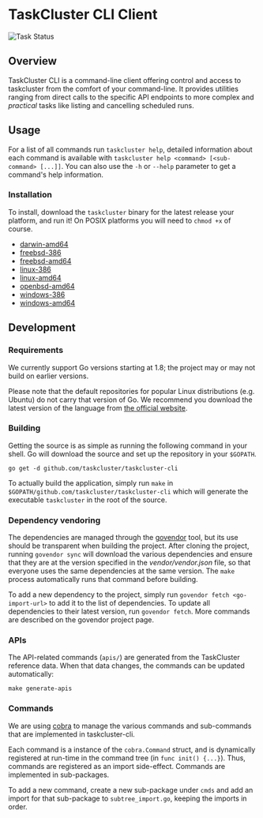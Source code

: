 # TaskCluster CLI Client

![Task Status](https://github.taskcluster.net/v1/badge/taskcluster/taskcluster-cli/master)

## Overview

TaskCluster CLI is a command-line client offering control and access to
taskcluster from the comfort of your command-line. It provides utilities
ranging from direct calls to the specific API endpoints to more complex and
_practical_ tasks like listing and cancelling scheduled runs.

## Usage

For a list of all commands run `taskcluster help`, detailed information about
each command is available with
`taskcluster help <command> [<sub-command> [...]]`. You can also use the `-h`
or `--help` parameter to get a command's help information.

### Installation

To install, download the `taskcluster` binary for the latest release your
platform, and run it!  On POSIX platforms you will need to `chmod +x` of
course.

 * [darwin-amd64](https://index.taskcluster.net/v1/task/project.taskcluster.taskcluster-cli.latest/artifacts/public/darwin-amd64/taskcluster)
 * [freebsd-386](https://index.taskcluster.net/v1/task/project.taskcluster.taskcluster-cli.latest/artifacts/public/freebsd-386/taskcluster)
 * [freebsd-amd64](https://index.taskcluster.net/v1/task/project.taskcluster.taskcluster-cli.latest/artifacts/public/freebsd-amd64/taskcluster)
 * [linux-386](https://index.taskcluster.net/v1/task/project.taskcluster.taskcluster-cli.latest/artifacts/public/linux-386/taskcluster)
 * [linux-amd64](https://index.taskcluster.net/v1/task/project.taskcluster.taskcluster-cli.latest/artifacts/public/linux-amd64/taskcluster)
 * [openbsd-amd64](https://index.taskcluster.net/v1/task/project.taskcluster.taskcluster-cli.latest/artifacts/public/openbsd-amd64/taskcluster)
 * [windows-386](https://index.taskcluster.net/v1/task/project.taskcluster.taskcluster-cli.latest/artifacts/public/windows-386/taskcluster)
 * [windows-amd64](https://index.taskcluster.net/v1/task/project.taskcluster.taskcluster-cli.latest/artifacts/public/windows-amd64/taskcluster)

## Development

### Requirements

We currently support Go versions starting at 1.8; the project may or may not
build on earlier versions.

Please note that the default repositories for popular Linux distributions (e.g.
Ubuntu) do not carry that version of Go. We recommend you download the latest
version of the language from [the official website](https://golang.org/dl/).

### Building

Getting the source is as simple as running the following command in your shell.
Go will download the source and set up the repository in your `$GOPATH`.

```
go get -d github.com/taskcluster/taskcluster-cli
```

To actually build the application, simply run `make` in
`$GOPATH/github.com/taskcluster/taskcluster-cli` which will generate the
executable `taskcluster` in the root of the source.

### Dependency vendoring

The dependencies are managed through the
[govendor](https://github.com/kardianos/govendor) tool, but its use should be
transparent when building the project. After cloning the project, running
`govendor sync` will download the various dependencies and ensure that they
are at the version specified in the _vendor/vendor.json_ file, so that
everyone uses the same dependencies at the same version. The `make` process
automatically runs that command before building.

To add a new dependency to the project, simply run
`govendor fetch <go-import-url>` to add it to the list of dependencies. To
update all dependencies to their latest version, run `govendor fetch`. More
commands are described on the govendor project page.

### APIs

The API-related commands (`apis/`) are generated from the TaskCluster reference
data.  When that data changes, the commands can be updated automatically:

```
make generate-apis
```

### Commands

We are using [cobra](https://github.com/spf13/cobra) to manage the various
commands and sub-commands that are implemented in taskcluster-cli.

Each command is a instance of the `cobra.Command` struct, and is dynamically
registered at run-time in the command tree (in `func init() {...}`). Thus,
commands are registered as an import side-effect. Commands are implemented in
sub-packages.

To add a new command, create a new sub-package under `cmds` and add an import
for that sub-package to `subtree_import.go`, keeping the imports in order.
